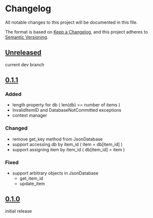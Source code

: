 # Changelog

All notable changes to this project will be documented in this file.

The format is based on [Keep a Changelog](https://keepachangelog.com/en/1.0.0/),
and this project adheres to [Semantic Versioning](https://semver.org/spec/v2.0.0.html).

## [Unreleased]

current dev branch


## [0.1.1]

### Added

- length property for db ( len(db) == number of items )
- InvalidItemID and DatabaseNotCommitted exceptions
- context manager

### Changed

- remove get_key method from JsonDatabase
- support accessing db by item_id ( item = db[item_id] )
- support assigning item by item_id ( db[item_id] = item )

### Fixed

- support arbitrary objects in JsonDatabase
    - get_item_id
    - update_item

## [0.1.0]

initial release


[unreleased]: https://github.com/OpenJarbas/json_database/tree/dev
[0.1.1]: https://github.com/OpenJarbas/json_database/tree/0.1.1
[0.1.0]: https://github.com/OpenJarbas/json_database/tree/0.1.0
